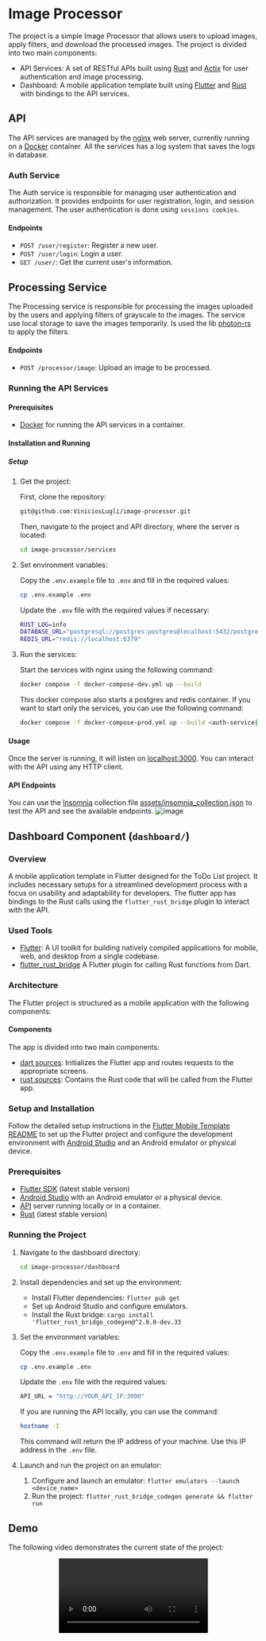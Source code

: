 # Image Processor

The project is a simple Image Processor that allows users to upload images, apply filters, and download the processed images. The project is divided into two main components:

-   API Services: A set of RESTful APIs built using [Rust](https://www.rust-lang.org/pt-BR) and [Actix](https://actix.rs/) for user authentication and image processing.
-   Dashboard: A mobile application template built using [Flutter](https://flutter.dev/) and [Rust](https://www.rust-lang.org/pt-BR) with bindings to the API services.

## API

The API services are managed by the [nginx](https://www.nginx.com/) web server, currently running on a [Docker](https://www.docker.com/) container. All the services has a log system that saves the logs in database.

### Auth Service

The Auth service is responsible for managing user authentication and authorization. It provides endpoints for user registration, login, and session management. The user authentication is done using `sessions cookies`.

#### Endpoints

-   `POST /user/register`: Register a new user.
-   `POST /user/login`: Login a user.
-   `GET /user/`: Get the current user's information.

## Processing Service

The Processing service is responsible for processing the images uploaded by the users and applying filters of grayscale to the images. The service use local storage to save the images temporarily. Is used the lib [photon-rs](https://github.com/silvia-odwyer/photon) to apply the filters.

#### Endpoints

-   `POST /processor/image`: Upload an image to be processed.

### Running the API Services

#### Prerequisites

-   [Docker](https://docs.docker.com/get-docker/) for running the API services in a container.

#### Installation and Running

##### Setup

1. Get the project:

    First, clone the repository:

    ```sh
    git@github.com:ViniciosLugli/image-processor.git
    ```

    Then, navigate to the project and API directory, where the server is located:

    ```sh
    cd image-processor/services
    ```

2. Set environment variables:

    Copy the `.env.example` file to `.env` and fill in the required values:

    ```sh
    cp .env.example .env
    ```

    Update the `.env` file with the required values if necessary:

    ```sh
    RUST_LOG=info
    DATABASE_URL="postgresql://postgres:postgres@localhost:5432/postgres?schema=public"
    REDIS_URL="redis://localhost:6379"
    ```

3. Run the services:

    Start the services with nginx using the following command:

    ```sh
    docker compose -f docker-compose-dev.yml up --build
    ```

    This docker compose also starts a postgres and redis container. If you want to start only the services, you can use the following command:

    ```sh
    docker compose -f docker-compose-prod.yml up --build <auth-service|processor-service>
    ```

#### Usage

Once the server is running, it will listen on [localhost:3000](http://localhost:3000). You can interact with the API using any HTTP client.

#### API Endpoints

You can use the [Insomnia](https://insomnia.rest/) collection file [assets/insomnia_collection.json](assets/Insomnia.json) to test the API and see the available endpoints.
![image](https://github.com/ViniciosLugli/image-processor/assets/40807526/d3e02da1-7354-4300-98cd-b17e3ba93a26)

## Dashboard Component (`dashboard/`)

### Overview

A mobile application template in Flutter designed for the ToDo List project. It includes necessary setups for a streamlined development process with a focus on usability and adaptability for developers. The flutter app has bindings to the Rust calls using the `flutter_rust_bridge` plugin to interact with the API.

### Used Tools

-   [Flutter](https://flutter.dev/): A UI toolkit for building natively compiled applications for mobile, web, and desktop from a single codebase.
-   [flutter_rust_bridge](https://github.com/fzyzcjy/flutter_rust_bridge) A Flutter plugin for calling Rust functions from Dart.

### Architecture

The Flutter project is structured as a mobile application with the following components:

#### Components

The app is divided into two main components:

-   [dart sources](./dashboard/lib/): Initializes the Flutter app and routes requests to the appropriate screens.
-   [rust sources](./dashboard/rust/): Contains the Rust code that will be called from the Flutter app.

### Setup and Installation

Follow the detailed setup instructions in the [Flutter Mobile Template README](https://github.com/ViniciosLugli/flutter-mobile-template) to set up the Flutter project and configure the development environment with [Android Studio](https://developer.android.com/studio) and an Android emulator or physical device.

### Prerequisites

-   [Flutter SDK](https://flutter.dev/docs/get-started/install) (latest stable version)
-   [Android Studio](https://developer.android.com/studio) with an Android emulator or a physical device.
-   [API](./api) server running locally or in a container.
-   [Rust](https://www.rust-lang.org/pt-BR) (latest stable version)

### Running the Project

1. Navigate to the dashboard directory:

    ```sh
    cd image-processor/dashboard
    ```

2. Install dependencies and set up the environment:

    - Install Flutter dependencies: `flutter pub get`
    - Set up Android Studio and configure emulators.
    - Install the Rust bridge: `cargo install 'flutter_rust_bridge_codegen@^2.0.0-dev.33`

3. Set the environment variables:

    Copy the `.env.example` file to `.env` and fill in the required values:

    ```sh
    cp .env.example .env
    ```

    Update the `.env` file with the required values:

    ```sh
    API_URL = "http://YOUR_API_IP:3000"
    ```

    If you are running the API locally, you can use the command:

    ```sh
    hostname -I
    ```

    This command will return the IP address of your machine. Use this IP address in the `.env` file.

4. Launch and run the project on an emulator:
    1. Configure and launch an emulator: `flutter emulators --launch <device_name>`
    2. Run the project: `flutter_rust_bridge_codegen generate && flutter run`

## Demo

The following video demonstrates the current state of the project:

<div align="center">
  <video src="https://github.com/ViniciosLugli/image-processor/assets/40807526/0fceb9cb-bd20-4d4f-8979-1fec62885594" />
</div>
